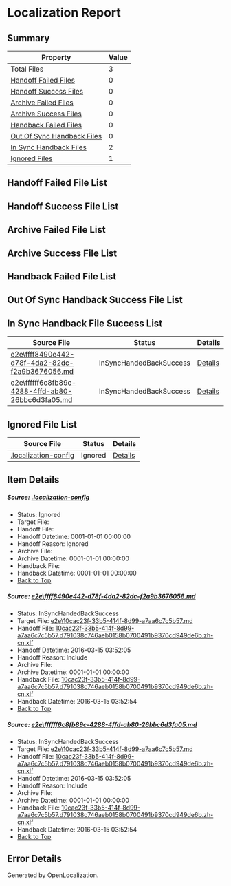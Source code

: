# <a name='report-top'></a> Localization Report

## Summary
 Property | Value 
 -------- | ----- 
 Total Files | 3
[ Handoff Failed Files ](#handoff-failed-list)| 0
[ Handoff Success Files ](#handoff-success-list)| 0
[ Archive Failed Files ](#archive-failed-list)| 0
[ Archive Success Files ](#archive-success-list)| 0
[ Handback Failed Files ](#handback-failed-list)| 0
[ Out Of Sync Handback Files ](#outofsync-handback-success-list)| 0
[ In Sync Handback Files ](#insync-handback-success-list)| 2
[ Ignored Files ](#ignored-list)| 1

## <a name='handoff-failed-list'></a> Handoff Failed File List

## <a name='handoff-success-list'></a> Handoff Success File List

## <a name='archive-failed-list'></a> Archive Failed File List

## <a name='archive-success-list'></a> Archive Success File List

## <a name='handback-failed-list'></a> Handback Failed File List

## <a name='outofsync-handback-success-list'></a> Out Of Sync Handback Success File List

## <a name='insync-handback-success-list'></a> In Sync Handback File Success List
 Source File | Status | Details 
 ----------- | ------ | ------- 
 [e2e\ffff8490e442-d78f-4da2-82dc-f2a9b3676056.md](https://github.com/OpenLocalizationTest/oltest/blob/af88a8c800f312c79ae82d0d7de60434d5717161/e2e/ffff8490e442-d78f-4da2-82dc-f2a9b3676056.md) | InSyncHandedBackSuccess | [Details](#2a6fb154a811d59425811f50a0e992337aee2ce51)
 [e2e\ffffff6c8fb89c-4288-4ffd-ab80-26bbc6d3fa05.md](https://github.com/OpenLocalizationTest/oltest/blob/af88a8c800f312c79ae82d0d7de60434d5717161/e2e/ffffff6c8fb89c-4288-4ffd-ab80-26bbc6d3fa05.md) | InSyncHandedBackSuccess | [Details](#2a6fb154a811d59425811f50a0e992337aee2ce52)

## <a name='ignored-list'></a> Ignored File List
 Source File | Status | Details 
 ----------- | ------ | ------- 
 [.localization-config](https://github.com/OpenLocalizationTest/oltest/blob/af88a8c800f312c79ae82d0d7de60434d5717161/.localization-config) | Ignored | [Details](#66aca4b1c2f43b14ec41e0e427345df94af1d5e10)

## Item Details
##### <a name='66aca4b1c2f43b14ec41e0e427345df94af1d5e10'></a> Source: [.localization-config](https://github.com/OpenLocalizationTest/oltest/blob/af88a8c800f312c79ae82d0d7de60434d5717161/.localization-config)
* Status: Ignored
* Target File: 
* Handoff File: 
* Handoff Datetime: 0001-01-01 00:00:00
* Handoff Reason: Ignored
* Archive File: 
* Archive Datetime: 0001-01-01 00:00:00
* Handback File: 
* Handback Datetime: 0001-01-01 00:00:00
* [Back to Top](#report-top)

##### <a name='2a6fb154a811d59425811f50a0e992337aee2ce51'></a> Source: [e2e\ffff8490e442-d78f-4da2-82dc-f2a9b3676056.md](https://github.com/OpenLocalizationTest/oltest/blob/af88a8c800f312c79ae82d0d7de60434d5717161/e2e/ffff8490e442-d78f-4da2-82dc-f2a9b3676056.md)
* Status: InSyncHandedBackSuccess
* Target File: [e2e\10cac23f-33b5-414f-8d99-a7aa6c7c5b57.md](https://github.com/OpenLocalizationTestOrg/oltest.zh-cn/blob/62f4a9fd981da33f030ba3bf2bd51cff7e2949a8/e2e/10cac23f-33b5-414f-8d99-a7aa6c7c5b57.md)
* Handoff File: [10cac23f-33b5-414f-8d99-a7aa6c7c5b57.d791038c746aeb0158b0700491b9370cd949de6b.zh-cn.xlf](https://github.com/OpenLocalizationTestOrg/olhandoff/blob/062526542c1af18fbf562eed1febcc09891bc1f7/ol-handoff/OpenLocalizationTestOrg/oltest.zh-cn/yuwzho/ht/10cac23f-33b5-414f-8d99-a7aa6c7c5b57.d791038c746aeb0158b0700491b9370cd949de6b.zh-cn.xlf)
* Handoff Datetime: 2016-03-15 03:52:05
* Handoff Reason: Include
* Archive File: 
* Archive Datetime: 0001-01-01 00:00:00
* Handback File: [10cac23f-33b5-414f-8d99-a7aa6c7c5b57.d791038c746aeb0158b0700491b9370cd949de6b.zh-cn.xlf](https://github.com/OpenLocalizationTestOrg/olhandback/blob/a2ec174cf4e84fc57c33cd7b8fe6c794c21048dc/ol-handback/OpenLocalizationTestOrg/oltest.zh-cn/yuwzho/ht/10cac23f-33b5-414f-8d99-a7aa6c7c5b57.d791038c746aeb0158b0700491b9370cd949de6b.zh-cn.xlf)
* Handback Datetime: 2016-03-15 03:52:54
* [Back to Top](#report-top)

##### <a name='2a6fb154a811d59425811f50a0e992337aee2ce52'></a> Source: [e2e\ffffff6c8fb89c-4288-4ffd-ab80-26bbc6d3fa05.md](https://github.com/OpenLocalizationTest/oltest/blob/af88a8c800f312c79ae82d0d7de60434d5717161/e2e/ffffff6c8fb89c-4288-4ffd-ab80-26bbc6d3fa05.md)
* Status: InSyncHandedBackSuccess
* Target File: [e2e\10cac23f-33b5-414f-8d99-a7aa6c7c5b57.md](https://github.com/OpenLocalizationTestOrg/oltest.zh-cn/blob/62f4a9fd981da33f030ba3bf2bd51cff7e2949a8/e2e/10cac23f-33b5-414f-8d99-a7aa6c7c5b57.md)
* Handoff File: [10cac23f-33b5-414f-8d99-a7aa6c7c5b57.d791038c746aeb0158b0700491b9370cd949de6b.zh-cn.xlf](https://github.com/OpenLocalizationTestOrg/olhandoff/blob/062526542c1af18fbf562eed1febcc09891bc1f7/ol-handoff/OpenLocalizationTestOrg/oltest.zh-cn/yuwzho/ht/10cac23f-33b5-414f-8d99-a7aa6c7c5b57.d791038c746aeb0158b0700491b9370cd949de6b.zh-cn.xlf)
* Handoff Datetime: 2016-03-15 03:52:05
* Handoff Reason: Include
* Archive File: 
* Archive Datetime: 0001-01-01 00:00:00
* Handback File: [10cac23f-33b5-414f-8d99-a7aa6c7c5b57.d791038c746aeb0158b0700491b9370cd949de6b.zh-cn.xlf](https://github.com/OpenLocalizationTestOrg/olhandback/blob/a2ec174cf4e84fc57c33cd7b8fe6c794c21048dc/ol-handback/OpenLocalizationTestOrg/oltest.zh-cn/yuwzho/ht/10cac23f-33b5-414f-8d99-a7aa6c7c5b57.d791038c746aeb0158b0700491b9370cd949de6b.zh-cn.xlf)
* Handback Datetime: 2016-03-15 03:52:54
* [Back to Top](#report-top)


## Error Details

Generated by OpenLocalization.
